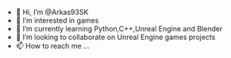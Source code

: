 - 👋 Hi, I’m @Arkas93SK
- 👀 I’m interested in games
- 🌱 I’m currently learning Python,C++,Unreal Engine and Blender
- 💞️ I’m looking to collaborate on Unreal Engine games projects
- 📫 How to reach me ...

<!---
Arkas93SK/Arkas93SK is a ✨ special ✨ repository because its `README.md` (this file) appears on your GitHub profile.
You can click the Preview link to take a look at your changes.
--->
